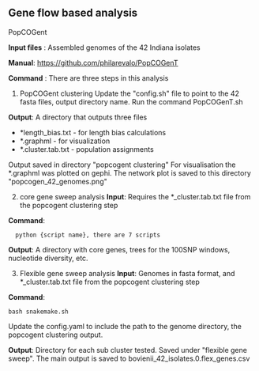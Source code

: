 ## Gene flow based analysis

PopCOGent

**Input files** : Assembled genomes of the 42 Indiana isolates 

**Manual**: https://github.com/philarevalo/PopCOGenT

**Command** : There are three steps in this analysis
1) PopCOGent clustering 
  Update the "config.sh" file to point to the 42 fasta files, output directory name. 
  Run the command PopCOGenT.sh

  **Output**: A directory that outputs three files 
  - *length_bias.txt - for length bias calculations
  - *.graphml - for visualization
  - *.cluster.tab.txt - population assignments

  Output saved in directory "popcogent clustering" 
  For visualisation the *.graphml was plotted on gephi. The network plot is saved to this directory "popcogen_42_genomes.png"

2) core gene sweep analysis
  **Input**: Requires the *_cluster.tab.txt file from the popcogent clustering step

  **Command**: 
      
      python {script name}, there are 7 scripts
      
  **Output**: A directory with core genes, trees for the 100SNP windows, nucleotide diversity, etc. 

3) Flexible gene sweep analysis
  **Input**: Genomes in fasta format, and *_cluster.tab.txt file from the popcogent clustering step

  **Command**: 
  
    bash snakemake.sh

  Update the config.yaml to include the path to the genome directory, the popcogent clustering output. 

  **Output**: Directory for each sub cluster tested. Saved under "flexible gene sweep". The main output is saved to bovienii_42_isolates.0.flex_genes.csv 
